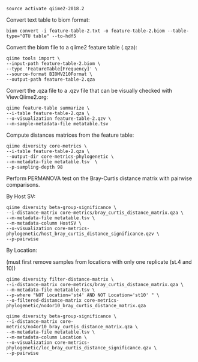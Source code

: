 `source activate qiime2-2018.2`

Convert text table to biom format:

`biom convert -i feature-table-2.txt -o feature-table-2.biom --table-type="OTU table" --to-hdf5`

Convert the biom file to a qiime2 feature table (.qza):

    qiime tools import \
    --input-path feature-table-2.biom \
    --type 'FeatureTable[Frequency]' \
    --source-format BIOMV210Format \
    --output-path feature-table-2.qza

Convert the .qza file to a .qzv file that can be visually checked with View.Qiime2.org:

    qiime feature-table summarize \
    --i-table feature-table-2.qza \
    --o-visualization feature-table-2.qzv \
    --m-sample-metadata-file metatable.tsv

Compute distances matrices from the feature table:

    qiime diversity core-metrics \
    --i-table feature-table-2.qza \
    --output-dir core-metrics-phylogenetic \
    --m-metadata-file metatable.tsv  \
    --p-sampling-depth 98

Perform PERMANOVA test on the Bray-Curtis distance matrix with pairwise comparisons.

By Host SV:    

    qiime diversity beta-group-significance \
    --i-distance-matrix core-metrics/bray_curtis_distance_matrix.qza \
    --m-metadata-file metatable.tsv \
    --m-metadata-column HostSV \
    --o-visualization core-metrics-phylogenetic/host_bray_curtis_distance_significance.qzv \
    --p-pairwise


By Location:

(must first remove samples from locations with only one replicate (st.4 and 10))

    qiime diversity filter-distance-matrix \
    --i-distance-matrix core-metrics/bray_curtis_distance_matrix.qza \
    --m-metadata-file metatable.tsv \
    --p-where "NOT Location='st4' AND NOT Location='st10' " \
    --o-filtered-distance-matrix core-metrics-phylogenetic/no4or10_bray_curtis_distance_matrix.qza

    qiime diversity beta-group-significance \
    --i-distance-matrix core-metrics/no4or10_bray_curtis_distance_matrix.qza \
    --m-metadata-file metatable.tsv \
    --m-metadata-column Location \
    --o-visualization core-metrics-phylogenetic/loc_bray_curtis_distance_significance.qzv \
    --p-pairwise

